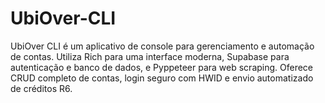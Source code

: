 # UbiOver-CLI
UbiOver CLI é um aplicativo de console para gerenciamento e automação de contas. Utiliza Rich para uma interface moderna, Supabase para autenticação e banco de dados, e Pyppeteer para web scraping. Oferece CRUD completo de contas, login seguro com HWID e envio automatizado de créditos R6.

